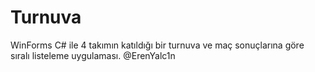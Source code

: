 # Turnuva
WinForms C# ile 4 takımın katıldığı bir turnuva ve maç sonuçlarına göre sıralı listeleme uygulaması.
@ErenYalc1n

